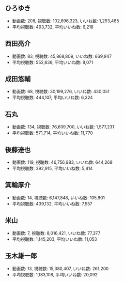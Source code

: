 ## ひろゆき

-   動画数: 208, 視聴数: 102,696,323, いいね数: 1,293,485
-   平均視聴数: 493,732, 平均いいね数: 6,218

## 西田亮介

-   動画数: 83, 視聴数: 45,868,809, いいね数: 669,947
-   平均視聴数: 552,636, 平均いいね数: 8,071

## 成田悠輔

-   動画数: 68, 視聴数: 30,199,276, いいね数: 430,051
-   平均視聴数: 444,107, 平均いいね数: 6,324

## 石丸

-   動画数: 134, 視聴数: 76,609,700, いいね数: 1,577,231
-   平均視聴数: 571,714, 平均いいね数: 11,770

## 後藤達也

-   動画数: 119, 視聴数: 46,756,983, いいね数: 644,268
-   平均視聴数: 392,915, 平均いいね数: 5,414

## 箕輪厚介

-   動画数: 14, 視聴数: 6,147,848, いいね数: 105,801
-   平均視聴数: 439,132, 平均いいね数: 7,557

## 米山

-   動画数: 7, 視聴数: 8,016,421, いいね数: 77,377
-   平均視聴数: 1,145,203, 平均いいね数: 11,053

## 玉木雄一郎

-   動画数: 13, 視聴数: 15,380,407, いいね数: 261,200
-   平均視聴数: 1,183,108, 平均いいね数: 20,092


